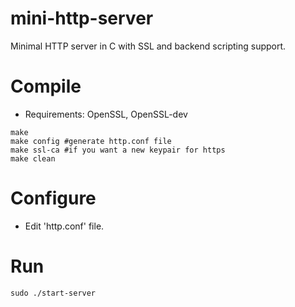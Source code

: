 # mini-http-server
Minimal HTTP server in C with SSL and backend scripting support.


# Compile
- Requirements: OpenSSL, OpenSSL-dev
```
make
make config #generate http.conf file
make ssl-ca #if you want a new keypair for https
make clean
```

# Configure
- Edit 'http.conf' file.

# Run
```
sudo ./start-server
```
